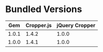 # Bundled Versions

| Gem    | Cropper.js | jQuery Cropper |
|--------|------------|----------------|
| 1.0.1  | 1.4.2      | 1.0.0          |
| 1.0.0  | 1.4.1      | 1.0.0          |
